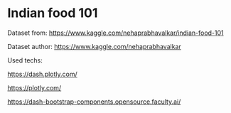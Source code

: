 # Indian food 101

Dataset from: https://www.kaggle.com/nehaprabhavalkar/indian-food-101 

Dataset author: https://www.kaggle.com/nehaprabhavalkar


Used techs:

https://dash.plotly.com/

https://plotly.com/

https://dash-bootstrap-components.opensource.faculty.ai/
